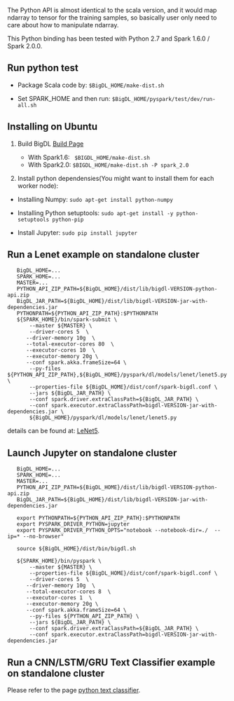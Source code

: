The Python API is almost identical to the scala version, and it would map ndarray to tensor for the training samples, so basically user only need to care about how to manipulate ndarray.

This Python binding has been tested with Python 2.7 and Spark 1.6.0 / Spark 2.0.0.


## Run python test
* Package Scala code by: ```$BigDL_HOME/make-dist.sh```

* Set SPARK_HOME and then run: ```$BigDL_HOME/pyspark/test/dev/run-all.sh``` 

## Installing on Ubuntu
1. Build BigDL
[Build Page](https://github.com/intel-analytics/BigDL/wiki/Build-Page)
    * With Spark1.6: ```  $BIGDL_HOME/make-dist.sh ``` 
    * With Spark2.0: ``` $BIGDL_HOME/make-dist.sh -P spark_2.0 ```

2. Install python dependensies(You might want to install them for each worker node):
  * Installing Numpy: 
    ```sudo apt-get install python-numpy```

  * Installing Python setuptools: 
    ```sudo apt-get install -y python-setuptools python-pip```
    
  * Install Jupyter:
    ```sudo pip install jupyter```
    
## Run a Lenet example on standalone cluster
    
 ```
    BigDL_HOME=...
    SPARK_HOME=...
    MASTER=...
    PYTHON_API_ZIP_PATH=${BigDL_HOME}/dist/lib/bigdl-VERSION-python-api.zip
    BigDL_JAR_PATH=${BigDL_HOME}/dist/lib/bigdl-VERSION-jar-with-dependencies.jar
    PYTHONPATH=${PYTHON_API_ZIP_PATH}:$PYTHONPATH
    ${SPARK_HOME}/bin/spark-submit \
        --master ${MASTER} \
        --driver-cores 5  \
       --driver-memory 10g  \
       --total-executor-cores 80  \
       --executor-cores 10  \
       --executor-memory 20g \
       --conf spark.akka.frameSize=64 \
        --py-files ${PYTHON_API_ZIP_PATH},${BigDL_HOME}/pyspark/dl/models/lenet/lenet5.py  \
        --properties-file ${BigDL_HOME}/dist/conf/spark-bigdl.conf \
        --jars ${BigDL_JAR_PATH} \
        --conf spark.driver.extraClassPath=${BigDL_JAR_PATH} \
        --conf spark.executor.extraClassPath=bigdl-VERSION-jar-with-dependencies.jar \
        ${BigDL_HOME}/pyspark/dl/models/lenet/lenet5.py
 ```
details can be found at: [LeNet5](https://github.com/intel-analytics/BigDL/tree/master/pyspark/dl/models/lenet/README.md).

## Launch Jupyter on standalone cluster

 ```
    BigDL_HOME=...                                                                                         
    SPARK_HOME=...
    MASTER=...
    PYTHON_API_ZIP_PATH=${BigDL_HOME}/dist/lib/bigdl-VERSION-python-api.zip
    BigDL_JAR_PATH=${BigDL_HOME}/dist/lib/bigdl-VERSION-jar-with-dependencies.jar

    export PYTHONPATH=${PYTHON_API_ZIP_PATH}:$PYTHONPATH
    export PYSPARK_DRIVER_PYTHON=jupyter
    export PYSPARK_DRIVER_PYTHON_OPTS="notebook --notebook-dir=./  --ip=* --no-browser"

    source ${BigDL_HOME}/dist/bin/bigdl.sh

    ${SPARK_HOME}/bin/pyspark \
        --master ${MASTER} \
        --properties-file ${BigDL_HOME}/dist/conf/spark-bigdl.conf \
        --driver-cores 5  \
       --driver-memory 10g  \
       --total-executor-cores 8  \
       --executor-cores 1  \
       --executor-memory 20g \
       --conf spark.akka.frameSize=64 \
        --py-files ${PYTHON_API_ZIP_PATH} \
        --jars ${BigDL_JAR_PATH} \
        --conf spark.driver.extraClassPath=${BigDL_JAR_PATH} \
        --conf spark.executor.extraClassPath=bigdl-VERSION-jar-with-dependencies.jar
 ```

## Run a CNN/LSTM/GRU Text Classifier example on standalone cluster
Please refer to the page
[python text classifier](https://github.com/intel-analytics/BigDL/tree/master/pyspark/dl/models/textclassifier/README.md).

